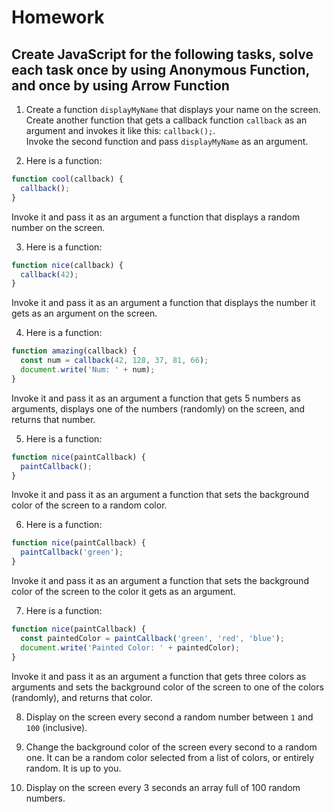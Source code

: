 # Homework

## Create JavaScript for the following tasks, solve each task once by using Anonymous Function, and once by using Arrow Function

1. Create a function `displayMyName` that displays your name on the screen.  
   Create another function that gets a callback function `callback` as an argument and invokes it like this: `callback();`.  
   Invoke the second function and pass `displayMyName` as an argument.

2. Here is a function:

```js
function cool(callback) {
  callback();
}
```

Invoke it and pass it as an argument a function that displays a random number on the screen.

3. Here is a function:

```js
function nice(callback) {
  callback(42);
}
```

Invoke it and pass it as an argument a function that displays the number it gets as an argument on the screen.

4. Here is a function:

```js
function amazing(callback) {
  const num = callback(42, 128, 37, 81, 66);
  document.write('Num: ' + num);
}
```

Invoke it and pass it as an argument a function that gets 5 numbers as arguments, displays one of the numbers (randomly) on the screen, and returns that number.

5.  Here is a function:

```js
function nice(paintCallback) {
  paintCallback();
}
```

Invoke it and pass it as an argument a function that sets the background color of the screen to a random color.

6.  Here is a function:

```js
function nice(paintCallback) {
  paintCallback('green');
}
```

Invoke it and pass it as an argument a function that sets the background color of the screen to the color it gets as an argument.

7.  Here is a function:

```js
function nice(paintCallback) {
  const paintedColor = paintCallback('green', 'red', 'blue');
  document.write('Painted Color: ' + paintedColor);
}
```

Invoke it and pass it as an argument a function that gets three colors as arguments and sets the background color of the screen to one of the colors (randomly), and returns that color.

8. Display on the screen every second a random number between `1` and `100` (inclusive).

9. Change the background color of the screen every second to a random one. It can be a random color selected from a list of colors, or entirely random. It is up to you.

10. Display on the screen every 3 seconds an array full of 100 random numbers.
